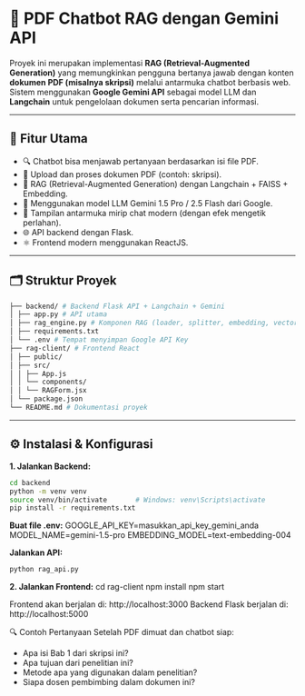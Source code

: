 # 🤖 PDF Chatbot RAG dengan Gemini API

Proyek ini merupakan implementasi **RAG (Retrieval-Augmented Generation)** yang memungkinkan pengguna bertanya jawab dengan konten **dokumen PDF (misalnya skripsi)** melalui antarmuka chatbot berbasis web. Sistem menggunakan **Google Gemini API** sebagai model LLM dan **Langchain** untuk pengelolaan dokumen serta pencarian informasi.

---

## 🧠 Fitur Utama

- 🔍 Chatbot bisa menjawab pertanyaan berdasarkan isi file PDF.
- 📄 Upload dan proses dokumen PDF (contoh: skripsi).
- 🧠 RAG (Retrieval-Augmented Generation) dengan Langchain + FAISS + Embedding.
- 🤖 Menggunakan model LLM Gemini 1.5 Pro / 2.5 Flash dari Google.
- 💬 Tampilan antarmuka mirip chat modern (dengan efek mengetik perlahan).
- 🌐 API backend dengan Flask.
- ⚛️ Frontend modern menggunakan ReactJS.

---

## 🗂️ Struktur Proyek
```bash
├── backend/ # Backend Flask API + Langchain + Gemini
│ ├── app.py # API utama
│ ├── rag_engine.py # Komponen RAG (loader, splitter, embedding, vectorstore)
│ ├── requirements.txt
│ └── .env # Tempat menyimpan Google API Key
├── rag-client/ # Frontend React
│ ├── public/
│ ├── src/
│ │ ├── App.js
│ │ └── components/
│ │ └── RAGForm.jsx
│ └── package.json
└── README.md # Dokumentasi proyek
```

---

## ⚙️ Instalasi & Konfigurasi

**1. Jalankan Backend:**

```bash
cd backend
python -m venv venv
source venv/bin/activate       # Windows: venv\Scripts\activate
pip install -r requirements.txt
```
**Buat file .env:**
GOOGLE_API_KEY=masukkan_api_key_gemini_anda
MODEL_NAME=gemini-1.5-pro
EMBEDDING_MODEL=text-embedding-004

**Jalankan API:**
```bash 
python rag_api.py
```

**2. Jalankan Frontend:**
cd rag-client
npm install
npm start

Frontend akan berjalan di: http://localhost:3000
Backend Flask berjalan di: http://localhost:5000

🔍 Contoh Pertanyaan
Setelah PDF dimuat dan chatbot siap:

- Apa isi Bab 1 dari skripsi ini?
- Apa tujuan dari penelitian ini?
- Metode apa yang digunakan dalam penelitian?
- Siapa dosen pembimbing dalam dokumen ini?
